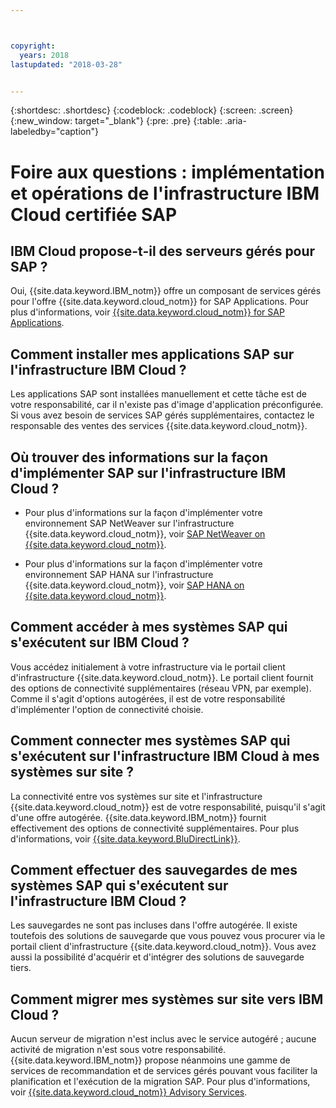 ```yaml
---



copyright:
  years: 2018
lastupdated: "2018-03-28"


---
```


{:shortdesc: .shortdesc}
{:codeblock: .codeblock}
{:screen: .screen}
{:new_window: target="_blank"}
{:pre: .pre}
{:table: .aria-labeledby="caption"}

# Foire aux questions : implémentation et opérations de l'infrastructure IBM Cloud certifiée SAP

## IBM Cloud propose-t-il des serveurs gérés pour SAP ?

Oui, {{site.data.keyword.IBM_notm}} offre un composant de services gérés pour l'offre {{site.data.keyword.cloud_notm}} for SAP Applications. Pour plus d'informations, voir [{{site.data.keyword.cloud_notm}} for SAP Applications](https://www.ibm.com/cloud/sap/managed).

## Comment installer mes applications SAP sur l'infrastructure IBM Cloud ?

Les applications SAP sont installées manuellement et cette tâche est de votre responsabilité, car il n'existe pas d'image d'application préconfigurée. Si vous avez besoin de services SAP gérés supplémentaires, contactez le responsable des ventes des services {{site.data.keyword.cloud_notm}}.

## Où trouver des informations sur la façon d'implémenter SAP sur l'infrastructure IBM Cloud ?

  * Pour plus d'informations sur la façon d'implémenter votre environnement SAP NetWeaver sur l'infrastructure {{site.data.keyword.cloud_notm}}, voir [SAP NetWeaver on {{site.data.keyword.cloud_notm}}](https://console.bluemix.net/docs/infrastructure/sap-netweaver/sap-index.html#getting-started).
  
  * Pour plus d'informations sur la façon d'implémenter votre environnement SAP HANA sur l'infrastructure {{site.data.keyword.cloud_notm}}, voir [SAP HANA on {{site.data.keyword.cloud_notm}}](https://console.bluemix.net/docs/infrastructure/sap-hana/hana-index.html#getting-started).
  
## Comment accéder à mes systèmes SAP qui s'exécutent sur IBM Cloud ?

Vous accédez initialement à votre infrastructure via le portail client d'infrastructure {{site.data.keyword.cloud_notm}}. Le portail client fournit des options de connectivité supplémentaires (réseau VPN, par exemple). Comme il s'agit d'options autogérées, il est de votre responsabilité d'implémenter l'option de connectivité choisie.

## Comment connecter mes systèmes SAP qui s'exécutent sur l'infrastructure IBM Cloud à mes systèmes sur site ?

La connectivité entre vos systèmes sur site et l'infrastructure {{site.data.keyword.cloud_notm}} est de votre responsabilité, puisqu'il s'agit d'une offre autogérée. {{site.data.keyword.IBM_notm}} fournit effectivement des options de connectivité supplémentaires. Pour plus d'informations, voir [{{site.data.keyword.BluDirectLink}}](https://www.ibm.com/cloud/direct-link).

## Comment effectuer des sauvegardes de mes systèmes SAP qui s'exécutent sur l'infrastructure IBM Cloud ?

Les sauvegardes ne sont pas incluses dans l'offre autogérée. Il existe toutefois des solutions de sauvegarde que vous pouvez vous procurer via le portail client d'infrastructure {{site.data.keyword.cloud_notm}}. Vous avez aussi la possibilité d'acquérir et d'intégrer des solutions de sauvegarde tiers.

## Comment migrer mes systèmes sur site vers IBM Cloud ?

Aucun serveur de migration n'est inclus avec le service autogéré ; aucune activité de migration n'est sous votre responsabilité. {{site.data.keyword.IBM_notm}} propose néanmoins une gamme de services de recommandation et de services gérés pouvant vous faciliter la planification et l'exécution de la migration SAP. Pour plus d'informations, voir [{{site.data.keyword.cloud_notm}} Advisory Services](https://ibm.com/us-en/marketplace/cloud-consulting-services).
